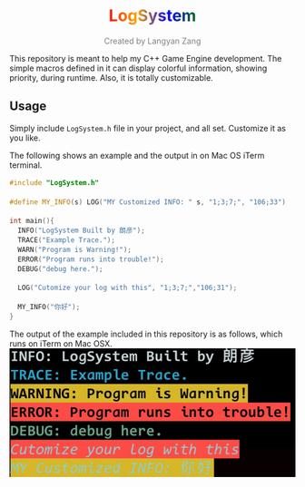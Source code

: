 <div id="title" style="text-align: center">
    <h1 style="
    background: -webkit-linear-gradient(left, red, orange, red, red, orange, blue, green, red, yellow, violet);
    background: -o-linear-gradient(right, orange, yellow, green, cyan, blue, violet);
    background: -moz-linear-gradient(right, orange, yellow, green, cyan, blue, violet);
    background: linear-gradient(to right cyan, blue, green, red, yellow, violet);
    -webkit-background-clip: text;
    -webkit-text-fill-color: transparent;
    ">LogSystem</h1>
    <p style="color: grey">Created by Langyan Zang</p>
</div>


This repository is meant to help my C++ Game Engine development. The simple macros defined in it can display colorful information, showing priority, during runtime. Also, it is totally customizable.

## Usage
Simply include `LogSystem.h` file in your project, and all set. Customize it as you like.

The following shows an example and the output in on Mac OS iTerm terminal.
```cpp
#include "LogSystem.h"

#define MY_INFO(s) LOG("MY Customized INFO: " s, "1;3;7;", "106;33")

int main(){
  INFO("LogSystem Built by 朗彦");
  TRACE("Example Trace.");
  WARN("Program is Warning!");
  ERROR("Program runs into trouble!");
  DEBUG("debug here.");

  LOG("Cutomize your log with this", "1;3;7;","106;31");

  MY_INFO("你好");
}
```
The output of the example included in this repository is as follows, which runs on iTerm on Mac OSX.
![example.cpp](./img/example.jpeg)

